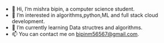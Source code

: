 - 👋 Hi, I’m mishra bipin, a computer science student.
- 👀 I’m interested in algorithms,python,ML and full stack cloud development.
- 🌱 I’m currently learning Data structres and algorithms.
- 📫 You can contact me on bipinm56567@gmail.com.
<!---
bipin-mishra1/bipin-mishra1 is a ✨ special ✨ repository because its `README.md` (this file) appears on your GitHub profile.
You can click the Preview link to take a look at your changes.
--->

<!---[![Bipin's github stats](https://github-readme-stats.vercel.app/api?username=bipin-mishra1)](https://github.com/bipin-mishra1/github-readme-stats)--->
